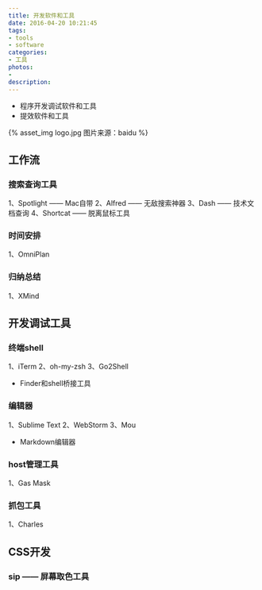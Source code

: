 ```yaml
---
title: 开发软件和工具
date: 2016-04-20 10:21:45
tags:
- tools
- software
categories:
- 工具
photos:
- 
description: 
---
```


* 程序开发调试软件和工具
* 提效软件和工具

{% asset_img logo.jpg 图片来源：baidu %}

<!--more-->

## 工作流
### 搜索查询工具
1、Spotlight —— Mac自带
2、Alfred —— 无敌搜索神器
3、Dash —— 技术文档查询
4、Shortcat —— 脱离鼠标工具

### 时间安排
1、OmniPlan

### 归纳总结
1、XMind

## 开发调试工具
### 终端shell
1、iTerm
2、oh-my-zsh
3、Go2Shell
* Finder和shell桥接工具

### 编辑器
1、Sublime Text
2、WebStorm
3、Mou
* Markdown编辑器

### host管理工具
1、Gas Mask

### 抓包工具
1、Charles


## CSS开发
### sip —— 屏幕取色工具
